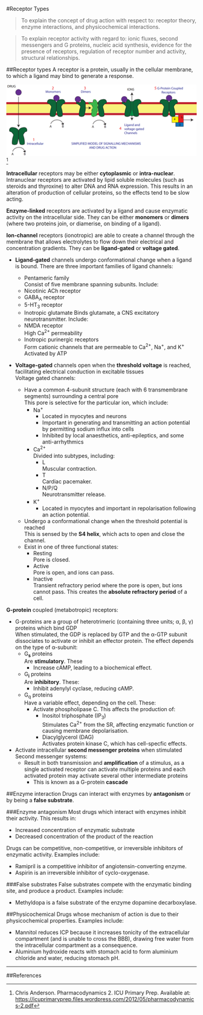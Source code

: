 #Receptor Types
>To explain the concept of drug action with respect to: receptor theory, enzyme interactions, and physicochemical interactions.

<!--></-->
>To explain receptor activity with regard to: ionic fluxes, second messengers and G proteins, nucleic acid synthesis, evidence for the presence of receptors, regulation of receptor number and activity, structural relationships.

##Receptor types
A receptor is a protein, usually in the cellular membrane, to which a ligand may bind to generate a response.

![Receptor types and methods of signalling. Used without permission from icuprimaryprep.com](/resources/receptors.png)[^1]

**Intracellular** receptors may be either **cytoplasmic** or **intra-nuclear**. Intranuclear receptors are activated by lipid soluble molecules (such as steroids and thyroxine) to alter DNA and RNA expression. This results in an alteration of production of cellular proteins, so the effects tend to be slow acting.

**Enzyme-linked** receptors are activated by a ligand and cause enzymatic activity on the intracellular side. They can be either **monomers** or **dimers** (where two proteins join, or diamerise, on binding of a ligand).

**Ion-channel** receptors (ionotropic) are able to create a channel through the membrane that allows electrolytes to flow down their electrical and concentration gradients. They can be **ligand-gated** or **voltage gated**.

* **Ligand-gated** channels undergo conformational change when a ligand is bound. There are three important families of ligand channels:
    * Pentameric family  
  Consist of five membrane spanning subunits. Include:
     * Nicotinic ACh receptor
     * GABA<sub>A</sub> receptor
     * 5-HT<sub>3</sub> receptor
    * Inotropic glutamate
      Binds glutamate, a CNS excitatory neurotransmitter. Include:
     * NMDA receptor  
       High Ca<sup>2+</sup> permeability
    * Inotropic purinergic receptors  
      Form cationic channels that are permeable to Ca<sup>2+</sup>, Na<sup>+</sup>, and K<sup>+</sup>  
      Activated by ATP


* **Voltage-gated** channels open when the **threshold voltage** is reached, facilitating electrical conduction in excitable tissues  
Voltage gated channels:
  * Have a common 4-subunit structure (each with 6 transmembrane segments) surrounding a central pore  
  This pore is selective for the particular ion, which include:
    * Na<sup>+</sup>
      * Located in myocytes and neurons
      * Important in generating and transmitting an action potential by permitting sodium influx into cells
      * Inhibited by local anaesthetics, anti-epileptics, and some anti-arrhythmics
    * Ca<sup>2+</sup>  
    Divided into subtypes, including:
      * L  
      Muscular contraction.
      * T  
      Cardiac pacemaker.
      * N/P/Q  
      Neurotransmitter release.
    * K<sup>+</sup>  
      * Located in myocytes and important in repolarisation following an action potential.
  * Undergo a conformational change when the threshold potential is reached  
  This is sensed by the **S4 helix**, which acts to open and close the channel.
  * Exist in one of three functional states:
    * Resting  
    Pore is closed.
    * Active  
    Pore is open, and ions can pass.
    * Inactive  
    Transient refractory period where the pore is open, but ions cannot pass. This creates the **absolute refractory period** of a cell.


**G-protein** coupled (metabotropic) receptors:
* G-proteins are a group of heterotrimeric (containing three units; α, β, γ) proteins which bind GDP  
When stimulated, the GDP is replaced by GTP and the α-GTP subunit dissociates to activate or inhibit an effector protein. The effect depends on the type of α-subunit:
  * G<sub>**s**</sub> proteins  
  Are **stimulatory**. These
    * Increase cAMP, leading to a biochemical effect.
  * G<sub>**i**</sub> proteins  
  Are **inhibitory**. These:
    * Inhibit adenylyl cyclase, reducing cAMP.  
  * G<sub>q</sub> proteins  
  Have a variable effect, depending on the cell. These:
    * Activate phospholipase C. This affects the production of:
      * Inositol triphosphate (IP<sub>3</sub>)  
      Stimulates Ca<sup>2+</sup> from the SR, affecting enzymatic function or causing membrane depolarisation.
      * Diacylglycerol (DAG)    
      Activates protein kinase C, which has cell-specfic effects.
* Activate intracellular **second messenger proteins** when stimulated  
Second messenger systems:
  * Result in both transmission and **amplification** of a stimulus, as a single activated receptor can activate multiple proteins and each activated protein may activate several other intermediate proteins
    * This is known as a G-protein **cascade**


##Enzyme interaction
Drugs can interact with enzymes by **antagonism** or by being a **false substrate**.

###Enzyme antagonism
Most drugs which interact with enzymes inhibit their activity. This results in:
* Increased concentration of enzymatic substrate
* Decreased concentration of the product of the reaction

Drugs can be competitive, non-competitive, or irreversible inhibitors of enzymatic activity. Examples include:
* Ramipril is a competitive inhibitor of angiotensin-converting enzyme.
* Aspirin is an irreversible inhibitor of cyclo-oxygenase.

###False substrates
False substrates compete with the enzymatic binding site, and produce a product. Examples include:
* Methyldopa is a false substrate of the enzyme dopamine decarboxylase.

##Physicochemical
Drugs whose mechanism of action is due to their physicochemical properties. Examples include:
* Mannitol reduces ICP because it increases tonicity of the extracellular compartment (and is unable to cross the BBB), drawing free water from the intracellular compartment as a consequence.
* Aluminium hydroxide reacts with stomach acid to form aluminium chloride and water, reducing stomach pH. 

---
##References
  [^1]: Chris Anderson. Pharmacodynamics 2. ICU Primary Prep. Available at: https://icuprimaryprep.files.wordpress.com/2012/05/pharmacodynamics-2.pdf  
[^2]: Encyclopaedia Britannica. Available at: https://www.britannica.com/science/law-of-mass-action
ANZCA August/September 2001
Diaz SAQ answer
https://perso.univ-rennes1.fr/francois.tiaho/M1-PTS-Tiaho/Bibliographie/1995-catterall.pdf